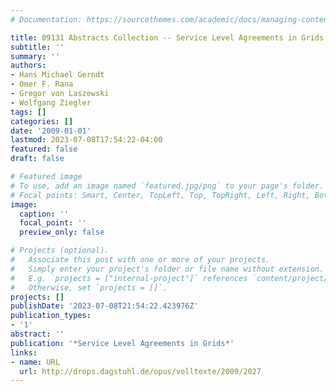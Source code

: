 ```yaml
---
# Documentation: https://sourcethemes.com/academic/docs/managing-content/

title: 09131 Abstracts Collection -- Service Level Agreements in Grids
subtitle: ''
summary: ''
authors:
- Hans Michael Gerndt
- Omer F. Rana
- Gregor von Laszewski
- Wolfgang Ziegler
tags: []
categories: []
date: '2009-01-01'
lastmod: 2023-07-08T17:54:22-04:00
featured: false
draft: false

# Featured image
# To use, add an image named `featured.jpg/png` to your page's folder.
# Focal points: Smart, Center, TopLeft, Top, TopRight, Left, Right, BottomLeft, Bottom, BottomRight.
image:
  caption: ''
  focal_point: ''
  preview_only: false

# Projects (optional).
#   Associate this post with one or more of your projects.
#   Simply enter your project's folder or file name without extension.
#   E.g. `projects = ["internal-project"]` references `content/project/deep-learning/index.md`.
#   Otherwise, set `projects = []`.
projects: []
publishDate: '2023-07-08T21:54:22.423976Z'
publication_types:
- '1'
abstract: ''
publication: '*Service Level Agreements in Grids*'
links:
- name: URL
  url: http://drops.dagstuhl.de/opus/volltexte/2009/2027
---
```

